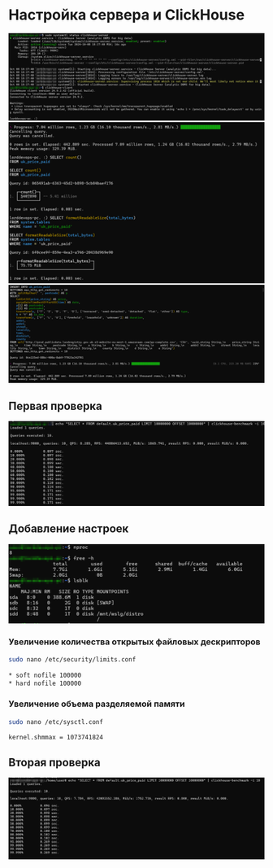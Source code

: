# Настройка сервера и ClickHouse

![1](1.png)
![2](2.png)
![download](download.png)

## Первая проверка

![Первая проверка](Unoptimized.png)

## Добавление настроек
![3](3.png)

### Увеличение количества открытых файловых дескрипторов

```bash
sudo nano /etc/security/limits.conf
```

```plaintext
* soft nofile 100000
* hard nofile 100000
```

### Увеличение объема разделяемой памяти

```bash
sudo nano /etc/sysctl.conf
```

```plaintext
kernel.shmmax = 1073741824
```

## Вторая проверка

![Вторая проверка](Optimized.png)
